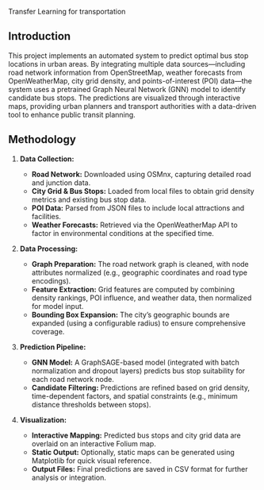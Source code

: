 Transfer Learning for transportation

## Introduction

This project implements an automated system to predict optimal bus stop locations in urban areas. By integrating multiple data sources—including road network information from OpenStreetMap, weather forecasts from OpenWeatherMap, city grid density, and points-of-interest (POI) data—the system uses a pretrained Graph Neural Network (GNN) model to identify candidate bus stops. The predictions are visualized through interactive maps, providing urban planners and transport authorities with a data-driven tool to enhance public transit planning.

## Methodology

1. **Data Collection:**  
   - **Road Network:** Downloaded using OSMnx, capturing detailed road and junction data.  
   - **City Grid & Bus Stops:** Loaded from local files to obtain grid density metrics and existing bus stop data.  
   - **POI Data:** Parsed from JSON files to include local attractions and facilities.  
   - **Weather Forecasts:** Retrieved via the OpenWeatherMap API to factor in environmental conditions at the specified time.

2. **Data Processing:**  
   - **Graph Preparation:** The road network graph is cleaned, with node attributes normalized (e.g., geographic coordinates and road type encodings).  
   - **Feature Extraction:** Grid features are computed by combining density rankings, POI influence, and weather data, then normalized for model input.
   - **Bounding Box Expansion:** The city’s geographic bounds are expanded (using a configurable radius) to ensure comprehensive coverage.

3. **Prediction Pipeline:**  
   - **GNN Model:** A GraphSAGE-based model (integrated with batch normalization and dropout layers) predicts bus stop suitability for each road network node.  
   - **Candidate Filtering:** Predictions are refined based on grid density, time-dependent factors, and spatial constraints (e.g., minimum distance thresholds between stops).

4. **Visualization:**  
   - **Interactive Mapping:** Predicted bus stops and city grid data are overlaid on an interactive Folium map.  
   - **Static Output:** Optionally, static maps can be generated using Matplotlib for quick visual reference.
   - **Output Files:** Final predictions are saved in CSV format for further analysis or integration.
